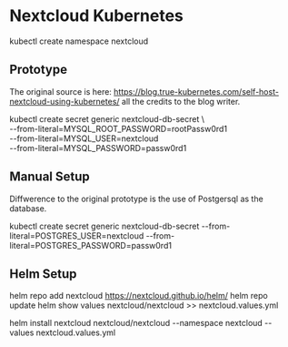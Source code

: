 # Nextcloud Kubernetes
kubectl create namespace nextcloud

## Prototype
The original source is here: https://blog.true-kubernetes.com/self-host-nextcloud-using-kubernetes/ all the credits to the blog writer.

kubectl create secret generic nextcloud-db-secret \  
    --from-literal=MYSQL_ROOT_PASSWORD=rootPassw0rd1 \
    --from-literal=MYSQL_USER=nextcloud \
    --from-literal=MYSQL_PASSWORD=passw0rd1

## Manual Setup
Diffwerence to the original prototype is the use of Postgersql as the database.

kubectl create secret generic nextcloud-db-secret --from-literal=POSTGRES_USER=nextcloud --from-literal=POSTGRES_PASSWORD=passw0rd1

## Helm Setup
helm repo add nextcloud https://nextcloud.github.io/helm/
helm repo update
helm show values nextcloud/nextcloud >> nextcloud.values.yml

helm install nextcloud nextcloud/nextcloud --namespace nextcloud --values nextcloud.values.yml